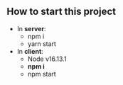 ## How to start this project
- In **server**:
  * npm i
  * yarn start
- In **client**:
  * Node v16.13.1
  * **npm i**
  * npm start
